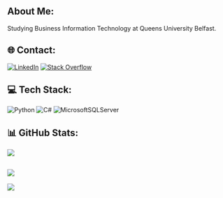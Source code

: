 ## About Me:
Studying Business Information Technology at Queens University Belfast.
## 🌐 Contact:
[![LinkedIn](https://img.shields.io/badge/LinkedIn-%230077B5.svg?logo=linkedin&logoColor=white)](https://linkedin.com/in/www.linkedin.com/in/danieloneill010) [![Stack Overflow](https://img.shields.io/badge/-Stackoverflow-FE7A16?logo=stack-overflow&logoColor=white)](https://stackoverflow.com/users/20902047) 
## 💻 Tech Stack:
![Python](https://img.shields.io/badge/python-3670A0?style=for-the-badge&logo=python&logoColor=ffdd54) ![C#](https://img.shields.io/badge/c%23-%23239120.svg?style=for-the-badge&logo=c-sharp&logoColor=white) ![MicrosoftSQLServer](https://img.shields.io/badge/Microsoft%20SQL%20Sever-CC2927?style=for-the-badge&logo=microsoft%20sql%20server&logoColor=white)
## 📊 GitHub Stats:
![](https://github-readme-stats.vercel.app/api/top-langs/?username=DanielONeill010&theme=dark&hide_border=false&include_all_commits=true&count_private=false&layout=compact)

![](https://github-readme-streak-stats.herokuapp.com/?user=DanielONeill010&theme=dark&hide_border=false)<br/>
---
[![](https://visitcount.itsvg.in/api?id=DanielONeill010&icon=0&color=0)](https://visitcount.itsvg.in)
